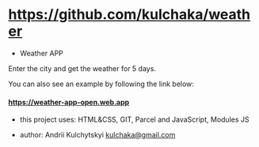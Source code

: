 # https://github.com/kulchaka/weather

- Weather APP

Enter the city and get the weather for 5 days.

You can also see an example by following the link below:

#### https://weather-app-open.web.app

- this project uses: HTML&CSS, GIT, Parcel and JavaScript, Modules JS

- author: Andrii Kulchytskyi <kulchaka@gmail.com>
